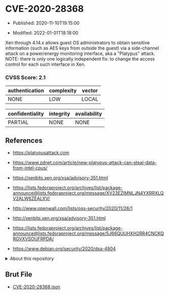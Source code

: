 # CVE-2020-28368

- Published: 2020-11-10T19:15:00

- Modified: 2022-01-01T18:18:00

Xen through 4.14.x allows guest OS administrators to obtain sensitive information (such as AES keys from outside the guest) via a side-channel attack on a power/energy monitoring interface, aka a "Platypus" attack. NOTE: there is only one logically independent fix: to change the access control for each such interface in Xen.

### CVSS Score: **2.1**

| authentication | complexity | vector |
| --- | --- | --- |
| NONE | LOW | LOCAL |

| confidentiality | integrity | availability |
| --- | --- | --- |
| PARTIAL | NONE | NONE |

## References

* https://platypusattack.com

* https://www.zdnet.com/article/new-platypus-attack-can-steal-data-from-intel-cpus/

* https://xenbits.xen.org/xsa/advisory-351.html

* https://lists.fedoraproject.org/archives/list/package-announce@lists.fedoraproject.org/message/XV23EZIMNLJN4YXRRXLQV2ALW6ZEALXV/

* http://www.openwall.com/lists/oss-security/2020/11/26/1

* http://xenbits.xen.org/xsa/advisory-351.html

* https://lists.fedoraproject.org/archives/list/package-announce@lists.fedoraproject.org/message/5J66QUUHXH2RR4CNCKQRGVXVSOUFRPDA/

* https://www.debian.org/security/2020/dsa-4804

<details>
<summary>About this repository</summary> 

  This repository is part of the project [Live Hack CVE](https://github.com/Live-Hack-CVE). Main website can be found [www.live-hack.org](https://www.live-hack.org) 
  
  Made by [Sn0wAlice](https://github.com/Sn0wAlice) for the people that care about security and need to have a feed of the latest CVEs. Hope you enjoy it, don't forget to star the repo and follow me on [Twitter](https://twitter.com/Sn0wAlice) and [Github](https://github.com/Sn0wAlice). And that is my [personnal website](https://www.alice-snow.me/)

  - [Home Page](https://github.com/Live-Hack-CVE)
  - [Framework](https://github.com/Live-Hack-CVE/cve-framework)
  - [CVE database](https://github.com/Live-Hack-CVE/full_database)
  - [Changelog](https://github.com/Live-Hack-CVE/Changelog)
</details>

## Brut File

* [CVE-2020-28368.json](https://raw.githubusercontent.com/Live-Hack-CVE/full_database/main/cves/2020/CVE-2020-28368.json)

